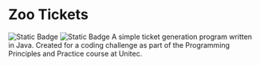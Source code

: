 # Zoo Tickets
<img alt="Static Badge" src="https://img.shields.io/badge/Java-l?style=for-the-badge&label=Language">
<img alt="Static Badge" src="https://img.shields.io/badge/GNU-l?style=for-the-badge&label=Licence&color=f5c842">
A simple ticket generation program written in Java. Created for a coding challenge as part of the Programming Principles and Practice course at Unitec.
